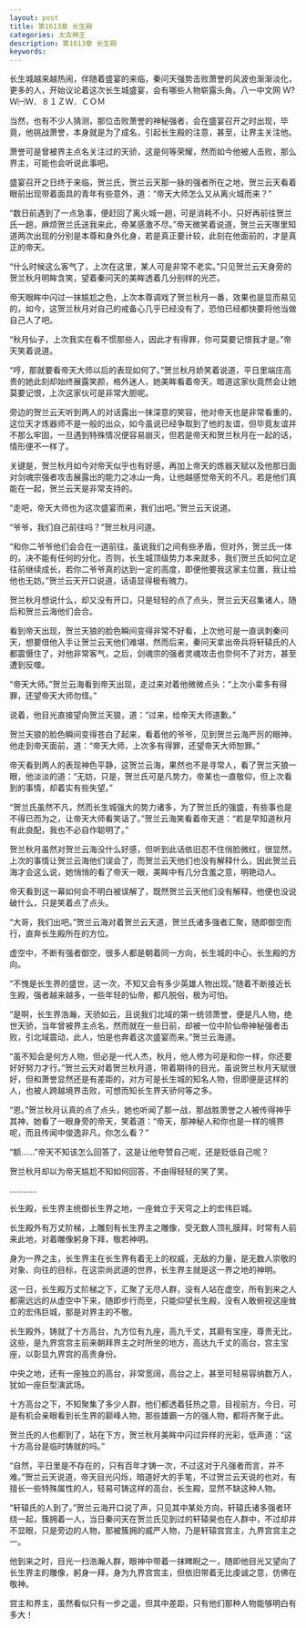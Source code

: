 ```yaml
---
layout: post
title: 第1613章 长生殿
categories: 太古神王
description: 第1613章 长生殿
keywords:
---
```


长生城越来越热闹，伴随着盛宴的来临，秦问天强势击败萧誉的风波也渐渐淡化，更多的人，开始议论着这次长生城盛宴，会有哪些人物崭露头角。八一中文网  Ｗ?Ｗ㈠Ｗ．８１ＺＷ．ＣＯＭ

当然，也有不少人猜测，那位击败萧誉的神秘强者，会在盛宴召开之时出现，毕竟，他挑战萧誉，本身就是为了成名，引起长生殿的注意，甚至，让界主关注他。

萧誉可是曾被界主点名关注过的天骄，这是何等荣耀，然而如今他被人击败，那么界主，可能也会听说此事吧。

盛宴召开之日终于来临，贺兰氏，贺兰云天那一脉的强者所在之地，贺兰云天看着眼前出现带着面具的青年有些意外，道：“帝天大师怎么又从离火城而来？”

“数日前遇到了一点急事，便赶回了离火城一趟，可是消耗不小，只好再前往贺兰氏一趟，麻烦贺兰氏送我来此，帝某感激不尽。”帝天微笑着说道，贺兰云天哪里知道两次出现的分别是本尊和身外化身，若是真正要计较，此刻在他面前的，才是真正的帝天。

“什么时候这么客气了，上次在这里，某人可是非常不老实。”只见贺兰云天身旁的贺兰秋月明眸含笑，望着秦问天的美眸透着几分别样的光芒。

帝天眼眸中闪过一抹尴尬之色，上次本尊调戏了贺兰秋月一番，效果也是显而易见的，如今，这贺兰秋月对自己的戒备心几乎已经没有了，恐怕已经都快要将他当做自己人了吧。

“秋月仙子，上次我实在看不惯那些人，因此才有得罪，你可莫要记恨我才是。”帝天笑着说道。

“哼，那就要看帝天大师以后的表现如何了。”贺兰秋月娇笑着说道，平日里端庄高贵的她此刻却始终展露笑颜，格外迷人，她美眸看着帝天，暗道这家伙竟然会让她莫要记恨，上次这家伙可是非常大胆呢。

旁边的贺兰云天听到两人的对话露出一抹深意的笑容，他对帝天也是非常看重的，这位天才炼器师不是一般的出众，如今虽说已经争取到了他的友谊，但毕竟友谊并不那么牢固，一旦遇到特殊情况便容易崩灭，但若是帝天和贺兰秋月在一起的话，情形便不一样了。

关键是，贺兰秋月如今对帝天似乎也有好感，再加上帝天的炼器天赋以及他那日面对剑魂宗强者攻击展露出的能力之冰山一角，让他越感觉帝天的不凡，若是他们真能在一起，贺兰云天是非常支持的。

“走吧，帝天大师也为这次盛宴而来，我们出吧。”贺兰云天说道。

“爷爷，我们自己前往吗？”贺兰秋月问道。

“和你二爷爷他们会合在一道前往，虽说我们之间有些矛盾，但对外，贺兰氏一体的，决不能有任何的分化，否则，长生城顶级势力本来就多，我们贺兰氏如何立足往前继续成长，若你二爷爷真的达到一定的高度，即便他要我这家主位置，我让给他也无妨。”贺兰云天开口说道，话语显得极有魄力。

贺兰秋月想说什么，却又没有开口，只是轻轻的点了点头，贺兰云天召集诸人，随后和贺兰云海他们会合。

看到帝天出现，贺兰天狼的脸色瞬间变得非常不好看，上次他可是一直讽刺秦问天，想要借他入手让贺兰云天他们难堪，然而后来，秦问天拿出帝兵将轩辕氏的人都震慑住了，对他非常客气，之后，剑魂宗的强者灵魂攻击也奈何不了对方，甚至遭到反噬。

“帝天大师。”贺兰云海看到帝天出现，走过来对着他微微点头：“上次小辈多有得罪，还望帝天大师勿怪。”

说着，他目光直接望向贺兰天狼，道：“过来，给帝天大师道歉。”

贺兰天狼的脸色瞬间变得苍白了起来，看着他的爷爷，见到贺兰云海严厉的眼神，他走到帝天面前，道：“帝天大师，上次多有得罪，还望帝天大师恕罪。”

帝天看到两人的表现神色平静，这贺兰云海，果然也不是寻常人，看了贺兰天狼一眼，他淡淡的道：“无妨，只是，贺兰氏可是凡势力，帝某也一直敬仰，但上次看到的事情，却着实有些失望。”

“贺兰氏虽然不凡，然而长生城强大的势力诸多，为了贺兰氏的强盛，有些事也是不得已而为之，让帝天大师看笑话了。”贺兰云海笑看着帝天道：“若是早知道秋月有此良配，我也不必自作聪明了。”

贺兰秋月虽然对贺兰云海没什么好感，但听到此话依旧忍不住俏脸微红，很显然，上次的事情让贺兰云海他们误会了，而贺兰云天他们也没有解释什么，因此贺兰云海才会这么说，她悄悄的看了帝天一眼，美眸中有几分含羞之意，明艳动人。

帝天看到这一幕如何会不明白被误解了，既然贺兰云天他们没有解释，他便也没说破什么，只是笑着点了点头。

“大哥，我们出吧。”贺兰云海对着贺兰云天道，贺兰氏诸多强者汇聚，随即御空而行，直奔长生殿所在的方位。

虚空中，不断有强者御空，很多人都是朝着同一方向，长生城的中心，长生殿的方向。

“不愧是长生界的盛世，这一次，不知又会有多少英雄人物出现。”随着不断接近长生殿，强者越来越多，一些年轻的仙帝，都凡脱俗，极为可怕。

“是啊，长生界浩瀚，天骄如云，且说我们北域的第一统领萧誉，便是凡人物，绝世天骄，当年曾被界主点名，然而就在一些日前，却被一位中阶仙帝神秘强者击败，引北域震动，此人，怕是也奔着这次盛宴而来。”贺兰云海道。

“虽不知会是何方人物，但必是一代人杰，秋月，他人修为可是和你一样，你还要好好努力才行。”贺兰云天对着贺兰秋月道，带着期待的目光，虽说贺兰秋月天赋很好，但和萧誉显然还是有差距的，对方可是长生城的知名人物，但即便是这样的人，也被人跨越境界击败，可想而知长生界天骄何等之多。

“恩。”贺兰秋月认真的点了点头，她也听闻了那一战，那战胜萧誉之人被传得神乎其神，她看了一眼身旁的帝天，笑着道：“帝天，那神秘人和你也是一样的境界呢，而且传闻中俊逸非凡，你怎么看？”

“额……”帝天不知该怎么回答了，这是让他夸赞自己呢，还是贬低自己呢？

贺兰秋月却以为帝天尴尬不知如何回答，不由得轻轻的笑了笑。

…………

长生殿，长生界主统御长生界之地，一座耸立于天穹之上的宏伟巨城。

长生殿外有万丈阶梯，上雕刻有长生界主之雕像，受无数人顶礼膜拜，时常有人前来此地，对着雕像躬身下拜，敬若神明。

身为一界之主，长生界主在长生界有着无上的权威，无敌的力量，是无数人崇敬的对象、向往的目标，在这崇尚武道的世界，长生界主就是这一界之地的神明。

这一日，长生殿万丈阶梯之下，汇聚了无尽人群，没有人站在虚空，所有到来之人都需远远的从虚空中下来，随即步行而至，只能仰望长生殿，没有人敢俯视这座耸立的宏伟巨城，那是对界主的不敬。

长生殿外，铸就了十方高台，九方位有九座，高九千丈，其巅有宝座，尊贵无比，这些，是九界宫宫主前来朝拜界主之时所坐的地方，高达九千丈的高台，宫主宝座，以彰显九界宫的高贵身份。

中央之地，还有一座独立的高台，非常宽阔，高台之上，甚至可轻易容纳数万人，犹如一座巨型演武场。

十方高台之下，不知聚集了多少人群，他们都透着狂热之意，目视前方，今日，可是有机会亲眼看到长生界的巅峰人物，那些雄霸一方的强人物，都将齐聚于此。

贺兰氏的人也都到了，站在下方，贺兰秋月美眸中闪过异样的光彩，低声道：“这十方高台是临时铸就的吗。”

“自然，平日里是不存在的，只有百年才铸一次，不过这对于凡强者而言，并不难。”贺兰云天说道，帝天目光闪烁，暗道好大的手笔，不过贺兰云天说的也对，有擅长一些特殊属性的人，轻易可铸这样的高台，长生殿，显然不缺这种人物。

“轩辕氏的人到了。”贺兰云海开口说了声，只见其中某处方向，轩辕氏诸多强者环绕一起，簇拥着一人，当日秦问天在贺兰氏见到过的轩辕昊也在人群中，不过却并不显眼，只是旁边的人物，那被簇拥的威严人物，乃是轩辕宫宫主，九界宫宫主之一。

他到来之时，目光一扫浩瀚人群，眼神中带着一抹睥睨之一，随即他目光又望向了长生界主的雕像，躬身一拜，身为九界宫宫主，但依旧带着无比虔诚之意，仿佛在敬神。

宫主和界主，虽然看似只有一步之遥，但其中差距，只有他们那种人物能够明白有多大！
